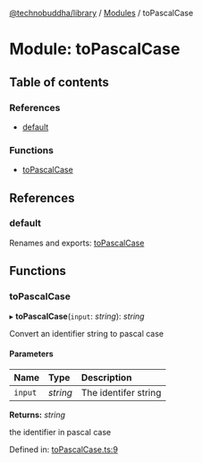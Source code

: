 [@technobuddha/library](../../README.md) / [Modules](../Modules.md) / toPascalCase

# Module: toPascalCase

## Table of contents

### References

- [default](topascalcase.md#default)

### Functions

- [toPascalCase](topascalcase.md#topascalcase)

## References

### default

Renames and exports: [toPascalCase](topascalcase.md#topascalcase)

## Functions

### toPascalCase

▸ **toPascalCase**(`input`: *string*): *string*

Convert an identifier string to pascal case

#### Parameters

| Name | Type | Description |
| :------ | :------ | :------ |
| `input` | *string* | The identifer string |

**Returns:** *string*

the identifier in pascal case

Defined in: [toPascalCase.ts:9](../../src/toPascalCase.ts#L9)
